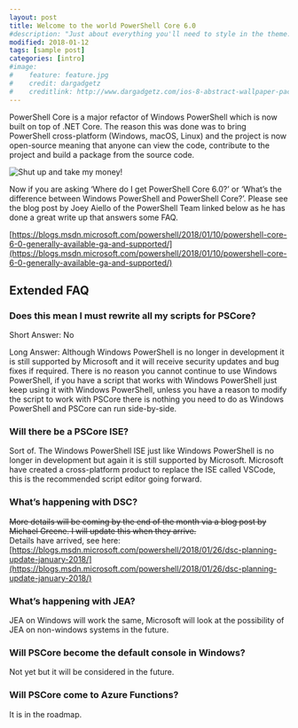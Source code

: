 ```yaml
---
layout: post
title: Welcome to the world PowerShell Core 6.0
#description: "Just about everything you'll need to style in the theme: headings, paragraphs, blockquotes, tables, code blocks, and more."
modified: 2018-01-12
tags: [sample post]
categories: [intro]
#image:
#    feature: feature.jpg
#    credit: dargadgetz
#    creditlink: http://www.dargadgetz.com/ios-8-abstract-wallpaper-pack-for-iphone-5s-5c-and-ipod-touch-retina/
---
```


PowerShell Core is a major refactor of Windows PowerShell which is now built on top of .NET Core. The reason this was done was to bring PowerShell cross-platform (Windows, macOS, Linux) and the project is now open-source meaning that anyone can view the code, contribute to the project and build a package from the source code.

![Shut up and take my money!](http://i0.kym-cdn.com/photos/images/facebook/000/264/200/acb.jpg)

Now if you are asking ‘Where do I get PowerShell Core 6.0?’ or ‘What’s the difference between Windows PowerShell and PowerShell Core?’. Please see the blog post by Joey Aiello of the PowerShell Team linked below as he has done a great write up that answers some FAQ.

[https://blogs.msdn.microsoft.com/powershell/2018/01/10/powershell-core-6-0-generally-available-ga-and-supported/](https://blogs.msdn.microsoft.com/powershell/2018/01/10/powershell-core-6-0-generally-available-ga-and-supported/)

## Extended FAQ

### Does this mean I must rewrite all my scripts for PSCore?

Short Answer: No

Long Answer: Although Windows PowerShell is no longer in development it is still supported by Microsoft and it will receive security updates and bug fixes if required. There is no reason you cannot continue to use Windows PowerShell, if you have a script that works with Windows PowerShell just keep using it with Windows PowerShell, unless you have a reason to modify the script to work with PSCore there is nothing you need to do as Windows PowerShell and PSCore can run side-by-side.

### Will there be a PSCore ISE?

Sort of. The Windows PowerShell ISE just like Windows PowerShell is no longer in development but again it is still supported by Microsoft. Microsoft have created a cross-platform product to replace the ISE called VSCode, this is the recommended script editor going forward.

### What’s happening with DSC?

~~More details will be coming by the end of the month via a blog post by Michael Greene. I will update this when they arrive.~~  
Details have arrived, see here: [https://blogs.msdn.microsoft.com/powershell/2018/01/26/dsc-planning-update-january-2018/](https://blogs.msdn.microsoft.com/powershell/2018/01/26/dsc-planning-update-january-2018/)

### What’s happening with JEA?

JEA on Windows will work the same, Microsoft will look at the possibility of JEA on non-windows systems in the future.

### Will PSCore become the default console in Windows?

Not yet but it will be considered in the future.

### Will PSCore come to Azure Functions?

It is in the roadmap.
